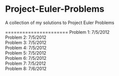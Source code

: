 Project-Euler-Problems
======================

A collection of my solutions to Project Euler Problems

======================
Problem 1:  7/5/2012 <br />
Problem 2:  7/5/2012 <br />
Problem 3:  7/5/2012 <br />
Problem 4:  7/5/2012 <br />
Problem 5:  7/5/2012 <br />
Problem 6:  7/5/2012 <br />
Problem 7:  7/5/2012 <br />
Problem 8:  7/6/2012 <br />

